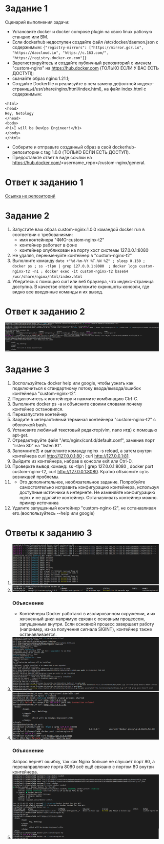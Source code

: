 # Задание 1

Сценарий выполнения задачи:
   - Установите docker и docker compose plugin на свою linux рабочую станцию или ВМ.
   - Если dockerhub недоступен создайте файл /etc/docker/daemon.json с содержимым: `{"registry-mirrors": ["https://mirror.gcr.io", "https://daocloud.io", "https://c.163.com/", "https://registry.docker-cn.com"]}`
   - Зарегистрируйтесь и создайте публичный репозиторий с именем "custom-nginx" на https://hub.docker.com (ТОЛЬКО ЕСЛИ У ВАС ЕСТЬ ДОСТУП);
   - скачайте образ nginx:1.21.1;
   - Создайте Dockerfile и реализуйте в нем замену дефолтной индекс-страницы(/usr/share/nginx/html/index.html), на файл index.html с содержимым:
   ```
   <html>
   <head>
   Hey, Netology
   </head>
   <body>
   <h1>I will be DevOps Engineer!</h1>
   </body>
   </html>
   ```
   - Соберите и отправьте созданный образ в свой dockerhub-репозитории c tag 1.0.0 (ТОЛЬКО ЕСЛИ ЕСТЬ ДОСТУП).
   - Предоставьте ответ в виде ссылки на https://hub.docker.com/<username_repo>/custom-nginx/general.

# Ответ к заданию 1

[Ссылка не репозиторий](https://hub.docker.com/repository/docker/venom3191/custom-nginx/general)

# Задание 2

1. Запустите ваш образ custom-nginx:1.0.0 командой docker run в соответвии с требованиями:
   - имя контейнера "ФИО-custom-nginx-t2"
   - контейнер работает в фоне
   - контейнер опубликован на порту хост системы 127.0.0.1:8080
2. Не удаляя, переименуйте контейнер в "custom-nginx-t2"
3. Выполните команду `date +"%d-%m-%Y %T.%N %Z" ; sleep 0.150 ; docker ps ; ss -tlpn | grep 127.0.0.1:8080  ; docker logs custom-nginx-t2 -n1 ; docker exec -it custom-nginx-t2 base64 /usr/share/nginx/html/index.html`
4. Убедитесь с помощью curl или веб браузера, что индекс-страница доступна.
В качестве ответа приложите скриншоты консоли, где видно все введенные команды и их вывод.

# Ответ к заданию 2

![alt text](https://github.com/VN351/virt-03-docker-intro/raw/main/images/task-2.png)

# Задание 3

1. Воспользуйтесь docker help или google, чтобы узнать как подключиться к стандартному потоку ввода/вывода/ошибок контейнера "custom-nginx-t2".
2. Подключитесь к контейнеру и нажмите комбинацию Ctrl-C.
3. Выполните docker ps -a и объясните своими словами почему контейнер остановился.
4. Перезапустите контейнер
5. Зайдите в интерактивный терминал контейнера "custom-nginx-t2" с оболочкой bash.
6. Установите любимый текстовый редактор(vim, nano итд) с помощью apt-get.
7. Отредактируйте файл "/etc/nginx/conf.d/default.conf", заменив порт "listen 80" на "listen 81".
8. Запомните(!) и выполните команду nginx -s reload, а затем внутри контейнера curl http://127.0.0.1:80 ; curl http://127.0.0.1:81.
9. Выйдите из контейнера, набрав в консоли exit или Ctrl-D.
10. Проверьте вывод команд: ss -tlpn | grep 127.0.0.1:8080 , docker port custom-nginx-t2, curl http://127.0.0.1:8080. Кратко объясните суть возникшей проблемы.
11.   - Это дополнительное, необязательное задание. Попробуйте самостоятельно исправить конфигурацию контейнера, используя доступные источники в интернете. Не изменяйте конфигурацию nginx и не удаляйте контейнер. Останавливать контейнер можно. пример источника
12. Удалите запущенный контейнер "custom-nginx-t2", не останавливая его.(воспользуйтесь --help или google)

# Ответы к заданию 3

1. ![alt text](https://github.com/VN351/virt-03-docker-intro/raw/main/images/task-3-1.png)
2. ![alt text](https://github.com/VN351/virt-03-docker-intro/raw/main/images/task-3-2.png)
   ### Объяснение
      - Контейнеры Docker работают в изолированном окружении, и их жизненный цикл напрямую связан с основным процессом, запущенным внутри. Если основной процесс завершает работу (например, из-за получения сигнала SIGINT), контейнер также останавливается.
3. ![alt text](https://github.com/VN351/virt-03-docker-intro/raw/main/images/task-3-3.png)
4. ![alt text](https://github.com/VN351/virt-03-docker-intro/raw/main/images/task-3-4.png)
   ### Объяснение
   Запрос вернёт ошибку, так как Nginx больше не слушает порт 80, а перенаправление порта 8080 всё ещё связано с портом 80 внутри контейнера.
5. ![alt text](https://github.com/VN351/virt-03-docker-intro/raw/main/images/task-3-5.png)
